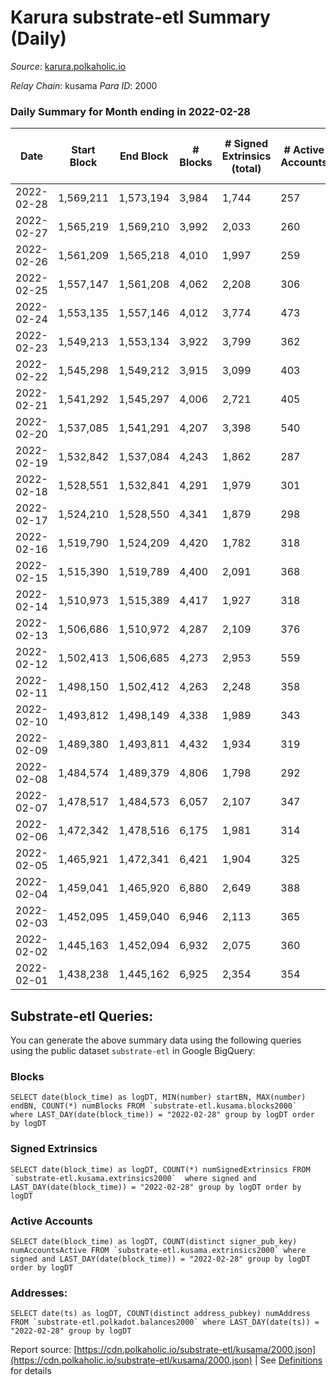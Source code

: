# Karura substrate-etl Summary (Daily)

_Source_: [karura.polkaholic.io](https://karura.polkaholic.io)

*Relay Chain*: kusama
*Para ID*: 2000



### Daily Summary for Month ending in 2022-02-28


| Date | Start Block | End Block | # Blocks | # Signed Extrinsics (total) | # Active Accounts | # Passive | # New | # Addresses with Balances | # Events | # Transfers | # XCM Transfers In | # XCM Transfers Out |
| ---- | ----------- | --------- | -------- | --------------------------- | ----------------- | --------- | ----- | ------------------------- | -------- | ----------- | ------------------ | ------------------- |
| 2022-02-28 | 1,569,211 | 1,573,194 | 3,984  | 1,744 | 257 |  |  | 78,235 | 44,286 | 4,123 ($1,581,820.43) | 45 ($36,024.80) | 61 ($89,849.17) |
| 2022-02-27 | 1,565,219 | 1,569,210 | 3,992  | 2,033 | 260 |  |  | 78,191 | 46,212 | 4,488 ($2,316,027.00) | 56 ($134,255.49) | 93 ($313,562.46) |
| 2022-02-26 | 1,561,209 | 1,565,218 | 4,010  | 1,997 | 259 |  |  | 78,105 | 46,937 | 4,682 ($1,683,960.04) | 71 ($113,021.85) | 66 ($203,648.00) |
| 2022-02-25 | 1,557,147 | 1,561,208 | 4,062  | 2,208 | 306 |  |  | 78,072 | 49,122 | 4,998 ($2,094,733.39) | 124 ($218,364.88) | 104 ($208,886.12) |
| 2022-02-24 | 1,553,135 | 1,557,146 | 4,012  | 3,774 | 473 |  |  | 78,040 | 61,272 | 7,430 ($6,786,634.35) | 188 ($432,400.48) | 141 ($476,441.88) |
| 2022-02-23 | 1,549,213 | 1,553,134 | 3,922  | 3,799 | 362 |  |  | 77,992 | 60,163 | 7,147 ($4,597,507.44) | 161 ($385,597.45) | 120 ($320,740.90) |
| 2022-02-22 | 1,545,298 | 1,549,212 | 3,915  | 3,099 | 403 |  |  | 77,969 | 55,686 | 6,135 ($6,176,257.26) | 105 ($243,651.04) | 165 ($389,772.09) |
| 2022-02-21 | 1,541,292 | 1,545,297 | 4,006  | 2,721 | 405 |  |  | 77,946 | 53,774 | 5,865 ($5,657,967.50) | 109 ($267,439.30) | 122 ($166,247.76) |
| 2022-02-20 | 1,537,085 | 1,541,291 | 4,207  | 3,398 | 540 |  |  | 77,921 | 61,017 | 7,006 ($3,798,403.20) | 136 ($244,211.59) | 148 ($362,567.21) |
| 2022-02-19 | 1,532,842 | 1,537,084 | 4,243  | 1,862 | 287 |  |  | 77,903 | 49,611 | 5,155 ($1,562,181.28) | 58 ($167,391.68) | 76 ($210,611.47) |
| 2022-02-18 | 1,528,551 | 1,532,841 | 4,291  | 1,979 | 301 |  |  | 77,875 | 51,591 | 5,658 ($2,147,464.04) | 92 ($567,180.64) | 64 ($771,434.94) |
| 2022-02-17 | 1,524,210 | 1,528,550 | 4,341  | 1,879 | 298 |  |  | 77,854 | 51,112 | 5,507 ($1,737,347.29) | 81 ($142,928.62) | 65 ($109,617.86) |
| 2022-02-16 | 1,519,790 | 1,524,209 | 4,420  | 1,782 | 318 |  |  | 77,834 | 50,842 | 5,365 ($1,292,747.45) | 74 ($86,392.74) | 61 ($413,817.73) |
| 2022-02-15 | 1,515,390 | 1,519,789 | 4,400  | 2,091 | 368 |  |  | 77,819 | 53,061 | 5,780 ($2,700,788.04) | 60 ($87,614.44) | 77 ($199,434.97) |
| 2022-02-14 | 1,510,973 | 1,515,389 | 4,417  | 1,927 | 318 |  |  | 77,804 | 52,013 | 5,585 ($2,043,325.50) | 64 ($67,257.64) | 56 ($89,499.81) |
| 2022-02-13 | 1,506,686 | 1,510,972 | 4,287  | 2,109 | 376 |  |  | 77,785 | 52,462 | 5,786 ($3,789,140.78) | 82 ($758,445.94) | 83 ($165,248.42) |
| 2022-02-12 | 1,502,413 | 1,506,685 | 4,273  | 2,953 | 559 |  |  | 77,760 | 59,229 | 7,031 ($3,723,730.01) | 76 ($89,379.43) | 113 ($371,519.20) |
| 2022-02-11 | 1,498,150 | 1,502,412 | 4,263  | 2,248 | 358 |  |  | 77,744 | 54,652 | 6,615 ($1,991,848.92) | 102 ($167,707.75) | 77 ($135,730.31) |
| 2022-02-10 | 1,493,812 | 1,498,149 | 4,338  | 1,989 | 343 |  |  | 77,710 | 53,554 | 6,396 ($7,626,709.38) | 82 ($2,023,848.43) | 63 ($142,071.38) |
| 2022-02-09 | 1,489,380 | 1,493,811 | 4,432  | 1,934 | 319 |  |  | 77,727 | 53,649 | 6,260 ($1,618,214.65) | 69 ($187,838.28) | 78 ($168,613.75) |
| 2022-02-08 | 1,484,574 | 1,489,379 | 4,806  | 1,798 | 292 |  |  | 77,658 | 56,245 | 6,597 ($1,999,792.60) | 71 ($146,824.55) | 76 ($296,868.32) |
| 2022-02-07 | 1,478,517 | 1,484,573 | 6,057  | 2,107 | 347 |  |  | 77,652 | 70,175 | 8,280 ($3,142,487.76) | 98 ($300,763.04) | 100 ($426,371.83) |
| 2022-02-06 | 1,472,342 | 1,478,516 | 6,175  | 1,981 | 314 |  |  | 77,624 | 70,361 | 8,311 ($1,650,421.84) | 54 ($91,711.14) | 83 ($230,556.27) |
| 2022-02-05 | 1,465,921 | 1,472,341 | 6,421  | 1,904 | 325 |  |  | 77,600 | 72,059 | 8,420 ($2,133,486.11) | 47 ($106,626.50) | 76 ($208,706.92) |
| 2022-02-04 | 1,459,041 | 1,465,920 | 6,880  | 2,649 | 388 |  |  | 77,580 | 83,654 | 10,703 ($3,487,661.89) | 87 ($157,587.71) | 129 ($413,357.23) |
| 2022-02-03 | 1,452,095 | 1,459,040 | 6,946  | 2,113 | 365 |  |  | 77,570 | 81,502 | 10,646 ($1,132,745.30) | 56 ($65,073.71) | 79 ($83,307.75) |
| 2022-02-02 | 1,445,163 | 1,452,094 | 6,932  | 2,075 | 360 |  |  | 77,551 | 80,963 | 10,531 ($1,945,121.14) | 61 ($90,982.20) | 120 ($318,513.76) |
| 2022-02-01 | 1,438,238 | 1,445,162 | 6,925  | 2,354 | 354 |  |  | 77,523 | 86,318 | 12,950 ($2,214,149.40) | 112 ($242,636.38) | 80 ($174,085.41) |

## Substrate-etl Queries:
You can generate the above summary data using the following queries using the public dataset `substrate-etl` in Google BigQuery:


### Blocks
```
SELECT date(block_time) as logDT, MIN(number) startBN, MAX(number) endBN, COUNT(*) numBlocks FROM `substrate-etl.kusama.blocks2000`  where LAST_DAY(date(block_time)) = "2022-02-28" group by logDT order by logDT
```


### Signed Extrinsics
```
SELECT date(block_time) as logDT, COUNT(*) numSignedExtrinsics FROM `substrate-etl.kusama.extrinsics2000`  where signed and LAST_DAY(date(block_time)) = "2022-02-28" group by logDT order by logDT
```


### Active Accounts
```
SELECT date(block_time) as logDT, COUNT(distinct signer_pub_key) numAccountsActive FROM `substrate-etl.kusama.extrinsics2000` where signed and LAST_DAY(date(block_time)) = "2022-02-28" group by logDT order by logDT
```


### Addresses:
```
SELECT date(ts) as logDT, COUNT(distinct address_pubkey) numAddress FROM `substrate-etl.polkadot.balances2000` where LAST_DAY(date(ts)) = "2022-02-28" group by logDT
```



Report source: [https://cdn.polkaholic.io/substrate-etl/kusama/2000.json](https://cdn.polkaholic.io/substrate-etl/kusama/2000.json) | See [Definitions](/DEFINITIONS.md) for details
